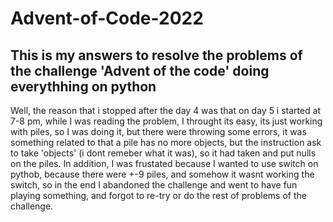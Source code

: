 # Advent-of-Code-2022
This is my answers to resolve the problems of the challenge 'Advent of the code' doing everythhing on python
--------------------------------------------------------------------------------
Well, the reason that i stopped after the day 4 was that on day 5 i started at 7-8 pm, while I was reading the problem, I throught its easy, its just working with piles,
so I was doing it, but there were throwing some errors, it was something related to that a pile has no more objects, but the instruction ask to take 
'objects' (i dont remeber what it was), so it had taken and put nulls on the piles. In addition, I was frustated because I wanted to use switch on pythob, because 
there were +-9 piles, and somehow it wasnt working the switch, so in the end I abandoned the challenge and went to have fun playing something, and forgot to re-try 
or do the rest of problems of the challenge.

